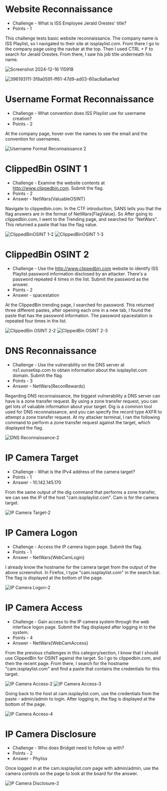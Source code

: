 # Website Reconnaissance

* Challenge - What is ISS Employee Jerald Orestes' title?
* Points - 1

This challenge tests basic website reconnaissance. The company name is ISS Playlist, so I navigated to their site at issplaylist.com. From there I go to the company page using the navbar at the top. Then I used CTRL + F to search for Jerald Orestes. From there, I saw his job title underneath his name.

![Screenshot 2024-12-16 115918](https://github.com/user-attachments/assets/2ef9c741-5967-4f1a-b366-8d83faab7f8a)

![396193111-3f8a0591-ff61-47d9-ad03-60ac8a6ae1ed](https://github.com/user-attachments/assets/b67cbe1b-d1ec-4c95-880b-78d5e03fa33b)


# Username Format Reconnaissance

* Challenge - What convention does ISS Playlist use for username creation?
* Points - 2

At the company page, hover over the names to see the email and the convention for usernames. 

![Username Format Reconnaissance 2](https://github.com/user-attachments/assets/c9b12fe7-fe81-4163-a953-f8e3fb24575c)


# ClippedBin OSINT 1

* Challenge - Examine the website contents at http://www.clippedbin.com. Submit the flag.
* Points - 2
* Answer - NetWars{ValuableOSINT}

Navigate to clippedbin.com. In the CTF introduction, SANS tells you that the flag answers are in the format of NetWars{FlagValue}. So After going to clippedbin.com, I went to the Trending page, and searched for "NetWars". This returned a paste that has the flag value.  

![ClippedBinOSINT 1-2](https://github.com/user-attachments/assets/1204c6ad-56db-406a-8573-7541f6a05b09)
![ClippedBinOSINT 1-3](https://github.com/user-attachments/assets/2040ae03-cfc6-438b-857d-0de7d0cb48d3)

# ClippedBin OSINT 2

* Challenge - Use the http://www.clippedbin.com website to identify ISS Playlist password information disclosed by an attacker. There's a password repeated 4 times in the list. Submit the password as the answer.
* Points - 2
* Answer - spacestation

At the ClippedBin trending page, I searched for password. This returned three different pastes, after opening each one in a new tab, I found the paste that has the password information. The password spacestation is repeated four times in the list. 

![ClippedBin OSINT 2-2](https://github.com/user-attachments/assets/0ab1bb58-7c34-4caa-be25-655ef815b285)
![ClippedBin OSINT 2-3](https://github.com/user-attachments/assets/30c54141-31c9-4bd2-bda5-0843a44cc45d)


# DNS Reconnaissance

* Challenge - Use the vulnerability on the DNS server at ns1.sunsetisp.com to obtain information about the issplaylist.com domain. Submit the flag.
* Points - 3
* Answer - NetWars{ReconRewards}

Regarding DNS reconnaissance, the biggest vulnerability a DNS server can have is a zone transfer request. By using a zone transfer request, you can get lots of valuable information about your target. Dig is a common tool used for DNS reconnaissance, and you can specify the record type AXFR to attempt a zone transfer request. At my attacker terminal, I ran the following command to perform a zone transfer request against the target, which displayed the flag. 

![DNS Reconnaissance-2](https://github.com/user-attachments/assets/1c2c2c9b-b9b0-48a8-8595-716de7b3abda)


# IP Camera Target

* Challenge - What is the IPv4 address of the camera target?
* Points - 1
* Answer - 10.142.145.170

From the same output of the dig command that performs a zone transfer, we can see the IP of the host "cam.issplaylist.com". Cam is for the camera target. 

![IP Camera Target-2](https://github.com/user-attachments/assets/209baa6f-f20a-4d3c-a5b1-e16914985d61)


# IP Camera Logon

* Challenge - Access the IP camera logon page. Submit the flag.
* Points - 1
* Answer - NetWars{WebCamLogin}

I already know the hostname for the camera target from the output of the above screenshot. In Firefox, I type "cam.issplaylist.com" in the search bar. The flag is displayed at the bottom of the page. 

![IP Camera Logon-2](https://github.com/user-attachments/assets/6f60a1ca-0b8b-4cb3-932b-55adb39c519a)


# IP Camera Access

* Challenge - Gain access to the IP camera system through the web interface logon page. Submit the flag displayed after logging in to the system.
* Points - 4
* Answer - NetWars{WebCamAccess}

From the previous challenges in this category/section, I know that I should use ClippedBin for OSINT against the target. So I go to clippedbin.com, and then the recent page. From there, I search for the hostname "cam.issplaylist.com" and find a paste that contains the credentials for this target.

![IP Camera Access-2](https://github.com/user-attachments/assets/819e4ec0-ae38-44d9-b130-3e629c540cd4)
![IP Camera Access-3](https://github.com/user-attachments/assets/8a32e139-837b-4500-a028-855187409f61)

Going back to the host at cam.issplaylist.com, use the credentials from the paste - admin/admin to login. After logging in, the flag is displayed at the bottom of the page. 

![IP Camera Access-4](https://github.com/user-attachments/assets/9ac9d7b9-0b4d-47ad-99f1-268a24590f74)

# IP Camera Disclosure

* Challenge - Who does Bridget need to follow up with?
* Points - 2
* Answer - Phyliss

Once logged in at the cam.issplaylist.com page with admin/admin, use the camera controls on the page to look at the board for the answer. 

![IP Camera Disclosure-2](https://github.com/user-attachments/assets/333df755-0b79-4498-964d-57e5ae4c3aa0)
